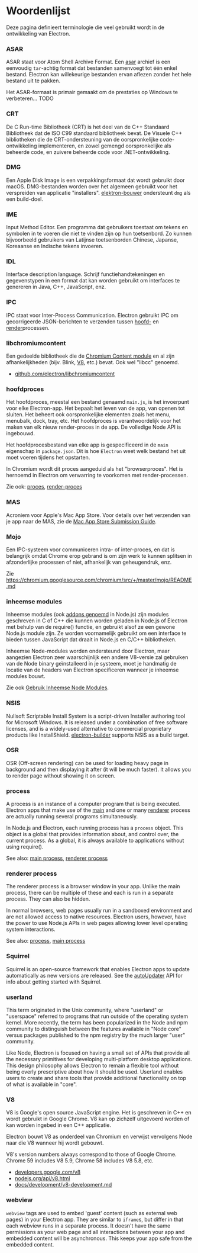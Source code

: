 # Woordenlijst

Deze pagina definieert terminologie die veel gebruikt wordt in de ontwikkeling van Electron.

### ASAR

ASAR staat voor Atom Shell Archive Format. Een [asar](https://github.com/electron/asar) archief is een eenvoudig `tar`-achtig format dat bestanden samenvoegt tot één enkel bestand. Electron kan willekeurige bestanden ervan aflezen zonder het hele bestand uit te pakken.

Het ASAR-formaat is primair gemaakt om de prestaties op Windows te verbeteren... TODO

### CRT

De C Run-time Bibliotheek (CRT) is het deel van de C++ Standaard Bibliotheek dat de ISO C99 standaard bibliotheek bevat. De Visuele C++ bibliotheken die de CRT-ondersteuning van de oorspronkelijke code-ontwikkeling implementeren, en zowel gemengd oorspronkelijke als beheerde code, en zuivere beheerde code voor .NET-ontwikkeling.

### DMG

Een Apple Disk Image is een verpakkingsformaat dat wordt gebruikt door macOS. DMG-bestanden worden over het algemeen gebruikt voor het verspreiden van applicatie "installers". [elektron-bouwer](https://github.com/electron-userland/electron-builder) ondersteunt `dmg` als een build-doel.

### IME

Input Method Editor. Een programma dat gebruikers toestaat om tekens en symbolen in te voeren die niet te vinden zijn op hun toetsenbord. Zo kunnen bijvoorbeeld gebruikers van Latijnse toetsenborden Chinese, Japanse, Koreaanse en Indische tekens invoeren.

### IDL

Interface description language. Schrijf functiehandtekeningen en gegevenstypen in een format dat kan worden gebruikt om interfaces te genereren in Java, C++, JavaScript, enz.

### IPC

IPC staat voor Inter-Process Communication. Electron gebruikt IPC om gecorrigeerde JSON-berichten te verzenden tussen [hoofd-](#main-process) en [render](#renderer-process)processen.

### libchromiumcontent

Een gedeelde bibliotheek die de [Chromium Content module](https://www.chromium.org/developers/content-module) en al zijn afhankelijkheden (bijv. Blink, [V8](#v8), etc.) bevat. Ook wel "libcc" genoemd.

- [github.com/electron/libchromiumcontent](https://github.com/electron/libchromiumcontent)

### hoofdproces

Het hoofdproces, meestal een bestand genaamd `main.js`, is het invoerpunt voor elke Electron-app. Het bepaalt het leven van de app, van openen tot sluiten. Het beheert ook oorspronkelijke elementen zoals het menu, menubalk, dock, tray, etc. Het hoofdproces is verantwoordelijk voor het maken van elk nieuw render-proces in de app. De volledige Node API is ingebouwd.

Het hoofdprocesbestand van elke app is gespecificeerd in de `main` eigenschap in `package.json`. Dit is hoe `Electron` weet welk bestand het uit moet voeren tijdens het opstarten.

In Chromium wordt dit proces aangeduid als het "browserproces". Het is hernoemd in Electron om verwarring te voorkomen met render-processen.

Zie ook: [proces](#process), [render-proces](#renderer-process)

### MAS

Acroniem voor Apple's Mac App Store. Voor details over het verzenden van je app naar de MAS, zie de [Mac App Store Submission Guide](tutorial/mac-app-store-submission-guide.md).

### Mojo

Een IPC-systeem voor communiceren intra- of inter-proces, en dat is belangrijk omdat Chrome erop gebrand is om zijn werk te kunnen splitsen in afzonderlijke processen of niet, afhankelijk van geheugendruk, enz.

Zie https://chromium.googlesource.com/chromium/src/+/master/mojo/README.md

### inheemse modules

Inheemse modules (ook [addons genoemd](https://nodejs.org/api/addons.html) in Node.js) zijn modules geschreven in C of C++ die kunnen worden geladen in Node.js of Electron met behulp van de require() functie, en gebruikt alsof ze een gewone Node.js module zijn. Ze worden voornamelijk gebruikt om een interface te bieden tussen JavaScript dat draait in Node.js en C/C++ bibliotheken.

Inheemse Node-modules worden ondersteund door Electron, maar aangezien Electron zeer waarschijnlijk een andere V8-versie zal gebruiken van de Node binary geïnstalleerd in je systeem, moet je handmatig de locatie van de headers van Electron specificeren wanneer je inheemse modules bouwt.

Zie ook [Gebruik Inheemse Node Modules](tutorial/using-native-node-modules.md).

### NSIS

Nullsoft Scriptable Install System is a script-driven Installer authoring tool for Microsoft Windows. It is released under a combination of free software licenses, and is a widely-used alternative to commercial proprietary products like InstallShield. [electron-builder](https://github.com/electron-userland/electron-builder) supports NSIS as a build target.

### OSR

OSR (Off-screen rendering) can be used for loading heavy page in background and then displaying it after (it will be much faster). It allows you to render page without showing it on screen.

### process

A process is an instance of a computer program that is being executed. Electron apps that make use of the [main](#main-process) and one or many [renderer](#renderer-process) process are actually running several programs simultaneously.

In Node.js and Electron, each running process has a `process` object. This object is a global that provides information about, and control over, the current process. As a global, it is always available to applications without using require().

See also: [main process](#main-process), [renderer process](#renderer-process)

### renderer process

The renderer process is a browser window in your app. Unlike the main process, there can be multiple of these and each is run in a separate process. They can also be hidden.

In normal browsers, web pages usually run in a sandboxed environment and are not allowed access to native resources. Electron users, however, have the power to use Node.js APIs in web pages allowing lower level operating system interactions.

See also: [process](#process), [main process](#main-process)

### Squirrel

Squirrel is an open-source framework that enables Electron apps to update automatically as new versions are released. See the [autoUpdater](api/auto-updater.md) API for info about getting started with Squirrel.

### userland

This term originated in the Unix community, where "userland" or "userspace" referred to programs that run outside of the operating system kernel. More recently, the term has been popularized in the Node and npm community to distinguish between the features available in "Node core" versus packages published to the npm registry by the much larger "user" community.

Like Node, Electron is focused on having a small set of APIs that provide all the necessary primitives for developing multi-platform desktop applications. This design philosophy allows Electron to remain a flexible tool without being overly prescriptive about how it should be used. Userland enables users to create and share tools that provide additional functionality on top of what is available in "core".

### V8

V8 is Google's open source JavaScript engine. Het is geschreven in C++ en wordt gebruikt in Google Chrome. V8 kan op zichzelf uitgevoerd worden of kan worden ingebed in een C++ applicatie.

Electron bouwt V8 as onderdeel van Chromium en verwijst vervolgens Node naar die V8 wanneer hij wordt gebouwt.

V8's version numbers always correspond to those of Google Chrome. Chrome 59 includes V8 5.9, Chrome 58 includes V8 5.8, etc.

- [developers.google.com/v8](https://developers.google.com/v8)
- [nodejs.org/api/v8.html](https://nodejs.org/api/v8.html)
- [docs/development/v8-development.md](development/v8-development.md)

### webview

`webview` tags are used to embed 'guest' content (such as external web pages) in your Electron app. They are similar to `iframe`s, but differ in that each webview runs in a separate process. It doesn't have the same permissions as your web page and all interactions between your app and embedded content will be asynchronous. This keeps your app safe from the embedded content.